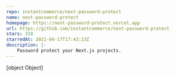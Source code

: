 ```yaml
---
repo: instantcommerce/next-password-protect
name: next-password-protect
homepage: https://next-password-protect.vercel.app
url: https://github.com/instantcommerce/next-password-protect
stars: 318
starredAt: 2021-04-17T17:43:23Z
description: |-
    Password protect your Next.js projects.
---
```


[object Object]
